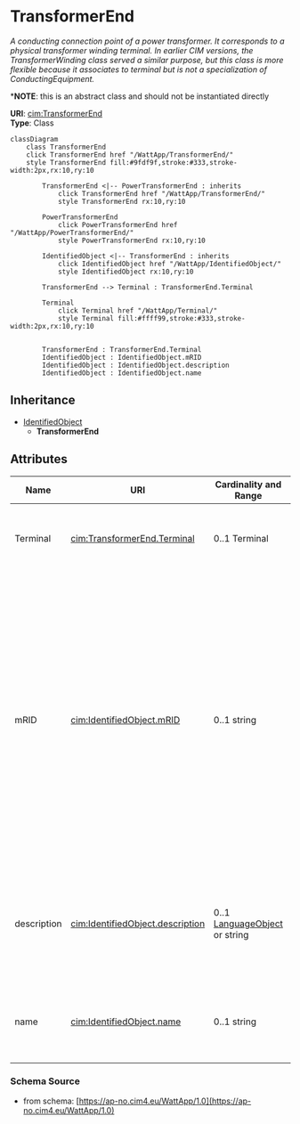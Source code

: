 # TransformerEnd

_A conducting connection point of a power transformer. It corresponds to a physical transformer winding terminal.  In earlier CIM versions, the TransformerWinding class served a similar purpose, but this class is more flexible because it associates to terminal but is not a specialization of ConductingEquipment._

*__NOTE__: this is an abstract class and should not be instantiated directly

**URI**: [cim:TransformerEnd](https://cim.ucaiug.io/ns#TransformerEnd)<br />
**Type**: Class

```mermaid
classDiagram
    class TransformerEnd
    click TransformerEnd href "/WattApp/TransformerEnd/"
    style TransformerEnd fill:#9fdf9f,stroke:#333,stroke-width:2px,rx:10,ry:10

        TransformerEnd <|-- PowerTransformerEnd : inherits
            click TransformerEnd href "/WattApp/TransformerEnd/"
            style TransformerEnd rx:10,ry:10

        PowerTransformerEnd
            click PowerTransformerEnd href "/WattApp/PowerTransformerEnd/"
            style PowerTransformerEnd rx:10,ry:10

        IdentifiedObject <|-- TransformerEnd : inherits
            click IdentifiedObject href "/WattApp/IdentifiedObject/"
            style IdentifiedObject rx:10,ry:10

        TransformerEnd --> Terminal : TransformerEnd.Terminal

        Terminal
            click Terminal href "/WattApp/Terminal/"
            style Terminal fill:#ffff99,stroke:#333,stroke-width:2px,rx:10,ry:10


        TransformerEnd : TransformerEnd.Terminal
        IdentifiedObject : IdentifiedObject.mRID
        IdentifiedObject : IdentifiedObject.description
        IdentifiedObject : IdentifiedObject.name
```

## Inheritance
* [IdentifiedObject](IdentifiedObject.md)
    * **TransformerEnd**

## Attributes
| Name | URI | Cardinality and Range | Description | Inheritance |
| ---  | --- | --- | --- | --- |
| Terminal | [cim:TransformerEnd.Terminal](https://cim.ucaiug.io/ns#TransformerEnd.Terminal) | 0..1 Terminal | Terminal of the power transformer to which this transformer end belongs. | direct |
| mRID | [cim:IdentifiedObject.mRID](https://cim.ucaiug.io/ns#IdentifiedObject.mRID) | 0..1 string | Master resource identifier issued by a model authority. The mRID is unique within an exchange context. Global uniqueness is easily achieved by using a UUID, as specified in RFC 4122, for the mRID. The use of UUID is strongly recommended.For CIMXML data files in RDF syntax conforming to IEC 61970-552, the mRID is mapped to rdf:ID or rdf:about attributes that identify CIM object elements. | IdentifiedObject |
| description | [cim:IdentifiedObject.description](https://cim.ucaiug.io/ns#IdentifiedObject.description) | 0..1 [LanguageObject](LanguageObject.md) or string | The description is a free human readable text describing or naming the object. It may be non unique and may not correlate to a naming hierarchy. | IdentifiedObject |
| name | [cim:IdentifiedObject.name](https://cim.ucaiug.io/ns#IdentifiedObject.name) | 0..1 string | The name is any free human readable and possibly non unique text naming the object. | IdentifiedObject |

### Schema Source
* from schema: [https://ap-no.cim4.eu/WattApp/1.0](https://ap-no.cim4.eu/WattApp/1.0)

